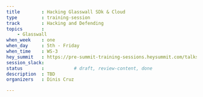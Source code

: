 ```yaml
---
title        : Hacking Glasswall SDk & Cloud
type         : training-session
track        : Hacking and Defending
topics       :
    - Glasswall
when_week    : one
when_day     : 5th - Friday
when_time    : WS-3
hey_summit   : https://pre-summit-training-sessions.heysummit.com/talks/glasswall-sdk-cloud-1/
session_slack:
status       :           # draft, review-content, done
description  : TBD
organizers   : Dinis Cruz

---
```


